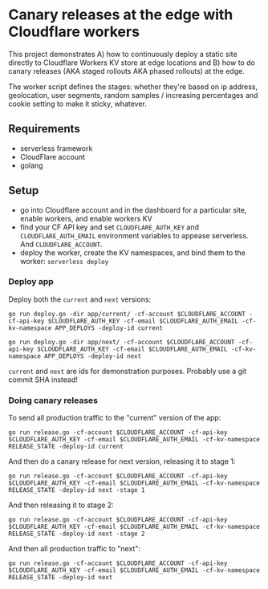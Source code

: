 # Canary releases at the edge with Cloudflare workers

This project demonstrates A) how to continuously deploy a static site directly to Cloudflare Workers KV store at edge locations and B) how to do canary releases (AKA staged rollouts AKA phased rollouts) at the edge.

The worker script defines the stages: whether they're based on ip address, geolocation, user segments, random samples / increasing percentages and cookie setting to make it sticky, whatever.

## Requirements
- serverless framework
- CloudFlare account
- golang

## Setup
- go into Cloudflare account and in the dashboard for a particular site, enable workers, and enable workers KV
- find your CF API key and set `CLOUDFLARE_AUTH_KEY` and `CLOUDFLARE_AUTH_EMAIL` environment variables to appease serverless. And `CLOUDFLARE_ACCOUNT`.
- deploy the worker, create the KV namespaces, and bind them to the worker: `serverless deploy`

### Deploy app
Deploy both the `current` and `next` versions:

`go run deploy.go -dir app/current/ -cf-account $CLOUDFLARE_ACCOUNT -cf-api-key $CLOUDFLARE_AUTH_KEY -cf-email $CLOUDFLARE_AUTH_EMAIL -cf-kv-namespace APP_DEPLOYS -deploy-id current`

`go run deploy.go -dir app/next/ -cf-account $CLOUDFLARE_ACCOUNT -cf-api-key $CLOUDFLARE_AUTH_KEY -cf-email $CLOUDFLARE_AUTH_EMAIL -cf-kv-namespace APP_DEPLOYS -deploy-id next`

`current` and `next` are ids for demonstration purposes. Probably use a git commit SHA instead!

### Doing canary releases 
   
To send all production traffic to the "current" version of the app:
```
go run release.go -cf-account $CLOUDFLARE_ACCOUNT -cf-api-key $CLOUDFLARE_AUTH_KEY -cf-email $CLOUDFLARE_AUTH_EMAIL -cf-kv-namespace RELEASE_STATE -deploy-id current
```

And then do a canary release for next version, releasing it to stage 1:
```
go run release.go -cf-account $CLOUDFLARE_ACCOUNT -cf-api-key $CLOUDFLARE_AUTH_KEY -cf-email $CLOUDFLARE_AUTH_EMAIL -cf-kv-namespace RELEASE_STATE -deploy-id next -stage 1
```

And then releasing it to stage 2:
```
go run release.go -cf-account $CLOUDFLARE_ACCOUNT -cf-api-key $CLOUDFLARE_AUTH_KEY -cf-email $CLOUDFLARE_AUTH_EMAIL -cf-kv-namespace RELEASE_STATE -deploy-id next -stage 2
```

And then all production traffic to "next":
```
go run release.go -cf-account $CLOUDFLARE_ACCOUNT -cf-api-key $CLOUDFLARE_AUTH_KEY -cf-email $CLOUDFLARE_AUTH_EMAIL -cf-kv-namespace RELEASE_STATE -deploy-id next
```

